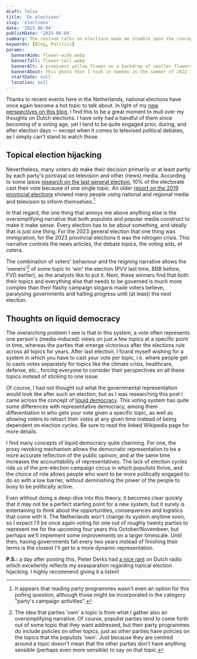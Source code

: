 ```yaml
---
draft: false
title: 'On elections'
slug: 'elections'
date: '2025-06-04'
publishDate: '2025-06-04'
summary: The revived talks on elections made me stumble upon the concept of liquid democracy.
keywords: [Blog, Politics]
params:
  bannerWide: flower-wide.webp
  bannerTall: flower-tall.webp
  bannerAlt: A prominent yellow flower on a backdrop of smaller flowers 
  bannerAbout: This photo that I took in Sweden in the summer of 2022 is quite random, but it appears I don't make a lot of pictures relating to politics.
  startDate: null
  location: null
---
```


Thanks to recent events here in the Netherlands, national elections have once again become a hot topic to talk about. In light of my [new perspectives on this blog](https://wesselvandam.nl/thoughts/the-button-thought-experiment/#:~:text=However%2C%20after%20finishing%20another%20episode%20of%20the%20Philosophize%20This!%20podcast%20(being%20episode%20%23164%20listed%20below)%2C%20I%20decided%20to%20shrug%20off%20those%20original%20intentions%20and%20write%20something%20that%20is%20not%20as%20clear%2Dcut%20in%20my%20head. "As explained in my post on the button thought experiment"), I find this to be a great moment to mull over my thoughts on Dutch elections. I have only had a handful of them since becoming of a voting age, yet I tend to be quite engaged prior, during, and after election days &mdash; except when it comes to televised political debates, as I simply can't stand to watch those. 

## Topical election hijacking

Nevertheless, many voters _do_ make their decision primarily or at least partly by each party's portrayal on television and other (news) media. According to some Ipsos [research on the last general election](https://www.ipsos.com/nl-nl/verkiezingsonderzoek-tweede-kamerverkiezingen-2023), 10% of the electorate cast their vote because of one single topic. An older [report on the 2019 provincial elections](https://www.ipsos.com/nl-nl/verkiezingsonderzoek-provinciale-statenverkiezingen-2019) showed many people using national and regional media and television to inform themselves.[^1] 

In that regard, the one thing that annoys me above anything else is the oversimplifying narrative that both populists and popular media construct to make it make sense. Every election has to be _about_ something, and ideally that is just one thing. For the 2023 general election that one thing was immigration, for the 2023 provincial elections it was the nitrogen crisis. This narrative controls the news articles, the debate topics, the voting aids, et cetera.

The combination of voters' behaviour and the reigning narrative allows the 'owners'[^2] of some topic to 'win' the election (PVV last time, BBB before, FVD earlier), as the analysts like to put it. Next, these winners find that both their topics and everything else that needs to be governed is much more complex than their flashy campaign slogans made voters believe, paralysing governments and halting progress until (at least) the next election.

## Thoughts on liquid democracy

The overarching problem I see is that in this system, a vote often represents one person's (media-induced) views on just a few topics at a specific point in time, whereas the parties that emerge victorious after the elections rule across all topics for years. After last election, I found myself wishing for a system in which you have to cast your vote per topic, i.e. where people get to casts votes separately for topics like the climate crisis, healthcare, defense, etc., forcing everyone to consider their perspectives on all these topics instead of sticking to one issue.

Of course, I had not thought out what the governmental representation would look like after such an election, but as I was researching this post I came across the concept of [liquid democracy](https://en.wikipedia.org/wiki/Liquid_democracy). This voting system has quite some differences with representative democracy, among them differentiation in who gets your vote given a specific topic, as well as allowing voters to retract their votes at any given time instead of being dependent on election cycles. Be sure to read the linked Wikipedia page for more details.

I find many concepts of liquid democracy quite charming. For one, the proxy revoking mechanism allows the democratic representation to be a more accurate reflection of the public opinion, and at the same time increases the accountability of representatives. The lack of election cycles rids us of the pre-election campaign circus in which populists thrive, and the choice of role allows people who want to be more politically engaged to do so with a low barrier, without deminishing the power of the people to busy to be politically active.

Even without doing a deep-dive into this theory, it becomes clear quickly that it may not be a perfect starting point for a new system, but it surely is entertaining to think about the opportunities, consequences and logistics that come with it. The Netherlands won't change its system anytime soon, so I expect I'll be once again voting for one out of roughly twenty parties to represent me for the upcoming four years this October/Novembeer, but perhaps we'll implement some improvements on a larger timescale. Until then, having governments fall every two years instead of finishing their terms is the closest I'll get to a more dynamic representation.

**P.S.:** a day after posting this, Pieter Derks had [a nice rant](https://youtu.be/jWBuexEdZ_M?si=ZRDiSrB-tBfsaq_-) on Dutch radio which excellently reflects my exasparation regarding topical election hijacking. I highly recommend giving it a listen!


[^1]: It appears that reading party programmes wasn't even an option for this polling question, although those might be incorporated in the category "party's campaign activities".
[^2]: The idea that parties 'own' a topic is from what I gather also an oversimplifying narrative. Of course, populist parties tend to come forth out of some topic that they want addressed, but their party programmes do include policies on other topics, just as other parties have policies on the topics that the populists 'own'. Just because they are centred around a topic doesn't mean that the other parties don't have anything sensible (perhaps even more sensible) to say on that topic.
